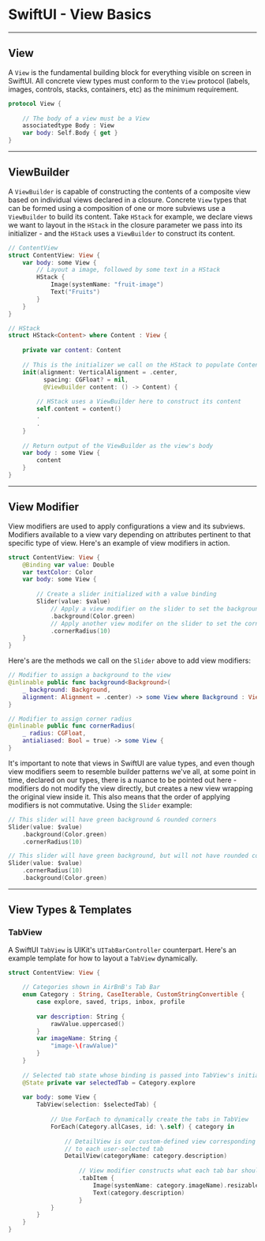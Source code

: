 # SwiftUI - View Basics
---
## View
A `View` is the fundamental building block for everything visible on screen in SwiftUI. All concrete view types must conform to the `View` protocol (labels, images, controls, stacks, containers, etc) as the minimum requirement.

```Swift
protocol View {
    
    // The body of a view must be a View
    associatedtype Body : View
    var body: Self.Body { get }
}
```

---
## ViewBuilder
A `ViewBuilder` is capable of constructing the contents of a composite view based on individual views declared in a closure.
Concrete `View` types that can be formed using a composition of one or more subviews use a `ViewBuilder` to build its content.
Take `HStack` for example, we declare views we want to layout in the `HStack` in the closure parameter we pass into its initializer - 
and the `HStack` uses a `ViewBuilder` to construct its content. 

```Swift
// ContentView 
struct ContentView: View {
    var body: some View {
        // Layout a image, followed by some text in a HStack
        HStack {
            Image(systemName: "fruit-image")
            Text("Fruits")
        }
    }
}

// HStack
struct HStack<Content> where Content : View {
    
    private var content: Content
    
    // This is the initializer we call on the HStack to populate ContentView's body
    init(alignment: VerticalAlignment = .center, 
          spacing: CGFloat? = nil, 
          @ViewBuilder content: () -> Content) {
        
        // HStack uses a ViewBuilder here to construct its content
        self.content = content()
        .
        .
    }
    
    // Return output of the ViewBuilder as the view's body
    var body : some View {
        content
    } 
}
```
---
## View Modifier
View modifiers are used to apply configurations a view and its subviews. Modifiers available to a view vary depending on attributes pertinent to that specific type of view. Here's an example of view modifiers in action.

```Swift
struct ContentView: View {
    @Binding var value: Double
    var textColor: Color
    var body: some View {
    
        // Create a slider initialized with a value binding
        Slider(value: $value)
            // Apply a view modifier on the slider to set the background color green
            .background(Color.green)
            // Apply another view modifer on the slider to set the corner radius to 10 points
            .cornerRadius(10)
    }
}
```

Here's are the methods we call on the `Slider` above to add view modifiers:

```Swift
// Modifier to assign a background to the view
@inlinable public func background<Background>(
    _ background: Background, 
    alignment: Alignment = .center) -> some View where Background : View {
}

// Modifier to assign corner radius
@inlinable public func cornerRadius(
    _ radius: CGFloat, 
    antialiased: Bool = true) -> some View {
}
```

It's important to note that views in SwiftUI are value types, and even though view modifiers seem to resemble builder patterns we've all, at some point in time, declared on our types, there is a nuance to be pointed out here - modifiers do not modify the view directly, but creates a new view wrapping the original view inside it. This also means that the order of applying modifiers is not commutative. Using the `Slider` example:

```Swift
// This slider will have green background & rounded corners
Slider(value: $value)
    .background(Color.green)
    .cornerRadius(10)

// This slider will have green background, but will not have rounded corners
Slider(value: $value)
    .cornerRadius(10)
    .background(Color.green)
```
---
## View Types & Templates
### TabView
A SwiftUI `TabView` is UIKit's `UITabBarController` counterpart. Here's an example template for how to layout a `TabView` dynamically.

```Swift
struct ContentView: View {
    
    // Categories shown in AirBnB's Tab Bar
    enum Category : String, CaseIterable, CustomStringConvertible {
        case explore, saved, trips, inbox, profile
    
        var description: String {
            rawValue.uppercased()
        }
        var imageName: String {
            "image-\(rawValue)"
        }
    }
    
    // Selected tab state whose binding is passed into TabView's initializer
    @State private var selectedTab = Category.explore
  
    var body: some View {
        TabView(selection: $selectedTab) {
        
            // Use ForEach to dynamically create the tabs in TabView
            ForEach(Category.allCases, id: \.self) { category in
                
                // DetailView is our custom-defined view corresponding
                // to each user-selected tab
                DetailView(categoryName: category.description)
                    
                    // View modifier constructs what each tab bar should look like
                    .tabItem {
                        Image(systemName: category.imageName).resizable()
                        Text(category.description)
                    }
            }
        }
    }
}
```
